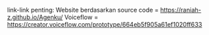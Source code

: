 link-link penting:
Website berdasarkan source code = https://raniah-z.github.io/Agenku/ 
Voiceflow = https://creator.voiceflow.com/prototype/664eb5f905a61ef1020ff633
